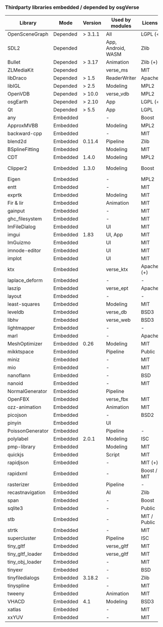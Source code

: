### Thirdparty libraries embedded / depended by osgVerse
| Library          | Mode     | Version   | Used by modules    | License      | Website |
|------------------|----------|-----------|--------------------|--------------|---------|
| OpenSceneGraph   | Depended | > 3.1.1   | All                | LGPL (+)     | https://github.com/openscenegraph/OpenSceneGraph |
| SDL2             | Depended |           | App, Android, WASM | Zlib         | https://github.com/libsdl-org/SDL |
| Bullet           | Depended | > 3.17    | Animation          | Zlib (+)     | https://github.com/bulletphysics/bullet3 |
| ZLMediaKit       | Depended |           | verse_ms           | MIT          | https://github.com/ZLMediaKit/ZLMediaKit |
| libDraco         | Depended | > 1.5     | ReaderWriter       | Apache2      | https://github.com/google/draco |
| libIGL           | Depended | > 2.5     | Modeling           | MPL2         | https://github.com/libigl/libigl |
| OpenVDB          | Depended | > 10.0    | verse_vdb          | MPL2         | https://github.com/AcademySoftwareFoundation/openvdb |
| osgEarth         | Depended | > 2.10    | App                | LGPL (+)     | https://github.com/gwaldron/osgearth |
| Qt               | Depended | > 5.5     | App                | LGPL         | |
| any              | Embedded |           | -                  | Boost        | https://github.com/thelink2012/any |
| ApproxMVBB       | Embedded |           | Modeling           | MPL2         | https://github.com/gabyx/ApproxMVBB |
| backward-cpp     | Embedded |           | -                  | MIT          | https://github.com/bombela/backward-cpp |
| blend2d          | Embedded | 0.11.4    | Pipeline           | Zlib         | https://github.com/blend2d/blend2d |
| BSplineFitting   | Embedded |           | Modeling           | MIT          | https://github.com/QianZheng/BSplineFitting/tree/master |
| CDT              | Embedded | 1.4.0     | Modeling           | MPL2         | https://github.com/artem-ogre/CDT |
| Clipper2         | Embedded | 1.3.0     | Modeling           | Boost        | https://github.com/collmot/Clipper2/tree/feat/cpp11-support |
| Eigen            | Embedded |           | -                  | MPL2         | https://gitlab.com/libeigen/eigen |
| entt             | Embedded |           | -                  | MIT          | https://github.com/skypjack/entt |
| exprtk           | Embedded |           | Modeling           | MIT          | https://github.com/ArashPartow/exprtk |
| Fir & Iir        | Embedded |           | Animation          | MIT          | https://github.com/berndporr |
| gainput          | Embedded |           | -                  | MIT          | https://github.com/jkuhlmann/gainput |
| ghc_filesystem   | Embedded |           | -                  | MIT          | https://github.com/gulrak/filesystem |
| ImFileDialog     | Embedded |           | UI                 | MIT          | https://github.com/dfranx/ImFileDialog |
| imgui            | Embedded | 1.83      | UI, App            | MIT          | https://github.com/ocornut/imgui |
| ImGuizmo         | Embedded |           | UI                 | MIT          | https://github.com/CedricGuillemet/ImGuizmo |
| imnode-editor    | Embedded |           | UI                 | MIT          | https://github.com/thedmd/imgui-node-editor |
| implot           | Embedded |           | UI                 | MIT          | https://github.com/epezent/implot |
| ktx              | Embedded |           | verse_ktx          | Apache2 (+)  | https://github.com/KhronosGroup/KTX-Software |
| laplace_deform   | Embedded |           | -                  | -            | |
| laszip           | Embedded |           | verse_ept          | Apache2      | https://github.com/LASzip/LASzip |
| layout           | Embedded |           | -                  | -            | |
| least-squares    | Embedded |           | Modeling           | MIT          | https://github.com/Rookfighter/least-squares-cpp |
| leveldb          | Embedded |           | verse_db           | BSD3         | https://github.com/google/leveldb |
| libhv            | Embedded |           | verse_web          | BSD3         | https://github.com/ithewei/libhv |
| lightmapper      | Embedded |           | -                  | -            | https://github.com/ands/lightmapper |
| marl             | Embedded |           | -                  | Apache2      | https://github.com/google/marl |
| MeshOptimizer    | Embedded | 0.26      | Modeling           | MIT          | https://github.com/zeux/meshoptimizer |
| mikktspace       | Embedded |           | Pipeline           | Public       | https://github.com/mmikk/MikkTSpace |
| miniz            | Embedded |           | -                  | MIT          | https://github.com/richgel999/miniz |
| mio              | Embedded |           | -                  | MIT          | https://github.com/vimpunk/mio |
| nanoflann        | Embedded |           | -                  | BSD          | https://github.com/jlblancoc/nanoflann |
| nanoid           | Embedded |           | -                  | MIT          | https://github.com/mcmikecreations/nanoid_cpp |
| NormalGenerator  | Embedded |           | Pipeline           |              | |
| OpenFBX          | Embedded |           | verse_fbx          | MIT          | https://github.com/nem0/OpenFBX |
| ozz-animation    | Embedded |           | Animation          | MIT          | https://github.com/guillaumeblanc/ozz-animation |
| picojson         | Embedded |           | -                  | BSD2         | https://github.com/kazuho/picojson |
| pinyin           | Embedded |           | UI                 |              | |
| PoissonGenerator | Embedded |           | Pipeline           | -            | |
| polylabel        | Embedded | 2.0.1     | Modeling           | ISC          | https://github.com/mapbox/polylabel |
| pmp-library      | Embedded |           | Modeling           | MIT          | https://github.com/pmp-library/pmp-library |
| quickjs          | Embedded |           | Script             | MIT          | https://github.com/bellard/quickjs |
| rapidjson        | Embedded |           | -                  | MIT (+)      | https://github.com/Tencent/rapidjson |
| rapidxml         | Embedded |           | -                  | Boost / MIT  | https://rapidxml.sourceforge.net/ |
| rasterizer       | Embedded |           | Pipeline           | -            | https://github.com/rawrunprotected/rasterizer |
| recastnavigation | Embedded |           | AI                 | Zlib         | https://github.com/recastnavigation/recastnavigation |
| span             | Embedded |           | -                  | Boost        | https://github.com/tcbrindle/span |
| sqlite3          | Embedded |           | -                  | Public       | https://www.sqlite.org/index.html |
| stb              | Embedded |           | -                  | MIT / Public | https://github.com/nothings/stb |
| strtk            | Embedded |           | -                  | MIT          | https://github.com/ArashPartow/strtk |
| supercluster     | Embedded |           | Pipeline           | ISC          | https://github.com/mapbox/supercluster.hpp |
| tiny_gltf        | Embedded |           | verse_gltf         | MIT          | https://github.com/syoyo/tinygltf |
| tiny_gltf_loader | Embedded |           | verse_gltf         | MIT          | https://github.com/syoyo/tinygltfloader |
| tiny_obj_loader  | Embedded |           | -                  | MIT          | https://github.com/tinyobjloader/tinyobjloader |
| tinyexr          | Embedded |           | -                  | BSD          | https://github.com/syoyo/tinyexr |
| tinyfiledialogs  | Embedded | 3.18.2    | -                  | Zlib         | https://sourceforge.net/projects/tinyfiledialogs |
| tinyspline       | Embedded |           | -                  | MIT          | https://github.com/msteinbeck/tinyspline |
| tweeny           | Embedded |           | Animation          | MIT          | https://github.com/mobius3/tweeny |
| VHACD            | Embedded | 4.1       | Modeling           | BSD3         | https://github.com/kmammou/v-hacd |
| xatlas           | Embedded |           | -                  | MIT          | https://github.com/jpcy/xatlas |
| xxYUV            | Embedded |           | -                  | MIT          | https://github.com/metarutaiga/xxYUV |